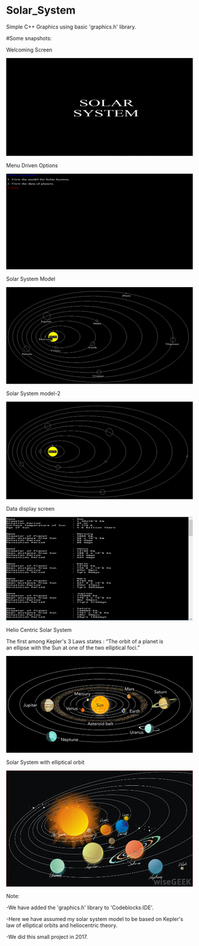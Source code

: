 # Solar_System
Simple C++ Graphics using basic 'graphics.h' library.

#Some snapshots:

Welcoming Screen

![Welcoming Screen](https://github.com/Kashyap-Nirmal/Solar_System/blob/master/1.png)

Menu Driven Options

![Menu driven options](https://github.com/Kashyap-Nirmal/Solar_System/blob/master/2.png)

Solar System Model

![Solar system model](https://github.com/Kashyap-Nirmal/Solar_System/blob/master/3.png)

Solar System model-2

![Solar System model-2](https://github.com/Kashyap-Nirmal/Solar_System/blob/master/4.png)

Data display screen

![Data display screen](https://github.com/Kashyap-Nirmal/Solar_System/blob/master/5.png)

Helio Centric Solar System

The first among Kepler's 3 Laws states :
     “The orbit of a planet is an ellipse with the Sun at one of the two elliptical foci.”

![Helio Centric Solar System](https://github.com/Kashyap-Nirmal/Solar_System/blob/master/Heliocentric.jpg)

Solar System with elliptical orbit

![Solar System with elliptical orbit](https://github.com/Kashyap-Nirmal/Solar_System/blob/master/Solar_System.jpg)

Note: 

-We have added the 'graphics.h' library to 'Codeblocks:IDE'.

-Here we have assumed my solar system model to be based on Kepler's law of elliptical orbits and heliocentric theory.

-We did this small project in 2017.
